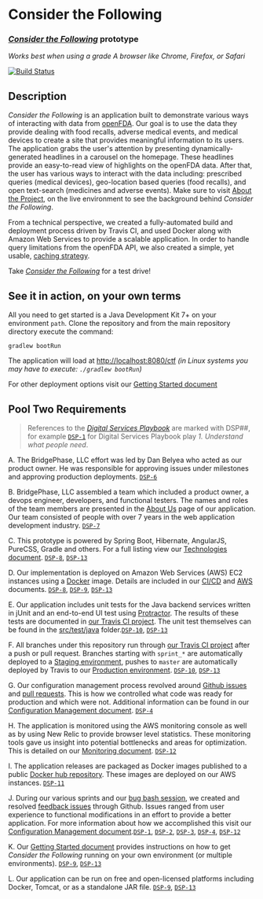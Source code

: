 # Consider the Following
### _[Consider the Following](http://considerbridgephase.com)_ prototype
_Works best when using a grade A browser like Chrome, Firefox, or Safari_

[![Build Status](https://travis-ci.org/BridgePhase/ctf.svg?branch=master)](https://travis-ci.org/BridgePhase/ctf)

## Description

_Consider the Following_ is an application built to demonstrate various ways of interacting with data from [openFDA](https://open.fda.gov). Our goal is to use the data they provide dealing with food recalls, adverse medical events, and medical devices to create a site that provides meaningful information to its users. The application grabs the user's attention by presenting dynamically-generated headlines in a carousel on the homepage. These headlines provide an easy-to-read view of highlights on the openFDA data. After that, the user has various ways to interact with the data including: prescribed queries (medical devices), geo-location based queries (food recalls), and open text-search (medicines and adverse events). Make sure to visit [About the Project](http://considerbridgephase.com/ctf/#/about), on the live environment to see the background behind _Consider the Following_.

From a technical perspective, we created a fully-automated build and deployment process driven by Travis CI, and used Docker along with Amazon Web Services to provide a scalable application. In order to handle query limitations from the openFDA API, we also created a simple, yet usable, [caching strategy](documentation/Caching.md).

Take _[Consider the Following](http://considerbridgephase.com)_ for a test drive!

## See it in action, on your own terms

All you need to get started is a Java Development Kit 7+ on your environment `path`. Clone the repository and from the main repository directory execute the command:

`gradlew bootRun`

The application will load at [http://localhost:8080/ctf](http://localhost:8080/ctf)
<em>(in Linux systems you may have to execute: `./gradlew bootRun`)</em>

For other deployment options visit our [Getting Started document](documentation/GettingStarted.md) 

## Pool Two Requirements

> References to the [_Digital Services Playbook_](https://playbook.cio.gov/) are marked with DSP##, for example [`DSP-1`](https://playbook.cio.gov/#play1) for Digital Services Playbook play _1. Understand what people need_.

A. The BridgePhase, LLC effort was led by Dan Belyea who acted as our product owner. He was responsible for approving issues under milestones and approving production deployments. [`DSP-6`](https://playbook.cio.gov/#play6)
  
B. BridgePhase, LLC assembled a team which included a product owner, a devops engineer, developers, and functional testers. The names and roles of the team members are presented in the [About Us](http://considerbridgephase.com/ctf/#/aboutus) page of our application. Our team consisted of people with over 7 years in the web application development industry. [`DSP-7`](https://playbook.cio.gov/#play7) 

C. This prototype is powered by Spring Boot, Hibernate, AngularJS, PureCSS, Gradle and others. For a full listing view our [Technologies document](documentation/Technologies.md). [`DSP-8`](https://playbook.cio.gov/#play8), [`DSP-13`](https://playbook.cio.gov/#play13)

D. Our implementation is deployed on Amazon Web Services (AWS) EC2 instances using a [Docker](https://www.docker.com) image. Details are included
in our [CI/CD](documentation/CI-CD.md) and [AWS](documentation/aws.md) documents. [`DSP-8`](https://playbook.cio.gov/#play8), [`DSP-9`](https://playbook.cio.gov/#play9), [`DSP-13`](https://playbook.cio.gov/#play13)

E. Our application includes unit tests for the Java backend services written in jUnit and an end-to-end UI test using [Protractor](https://angular.github.io/protractor). The results of these tests are documented in [our Travis CI project](https://travis-ci.org/BridgePhase/ctf). The unit test themselves can be found in the [src/test/java](https://github.com/BridgePhase/ctf/blob/master/src/test/java) folder.[`DSP-10`](https://playbook.cio.gov/#play10), [`DSP-13`](https://playbook.cio.gov/#play13)

F. All branches under this repository run through [our Travis CI project](https://travis-ci.org/BridgePhase/ctf) after a push or pull request. Branches starting with `sprint_*` are automatically deployed to a [Staging environment](http://ec2-54-209-151-190.compute-1.amazonaws.com:8080), pushes to `master` are automatically deployed by Travis to our [Production environment](http://considerbridgephase.com). [`DSP-10`](https://playbook.cio.gov/#play10), [`DSP-13`](https://playbook.cio.gov/#play13)

G. Our configuration management process revolved around [Github issues](https://github.com/BridgePhase/ctf/issues?utf8=✓&q=is%3Aissue+is%3Aclosed) and [pull requests](https://github.com/BridgePhase/ctf/pulls?utf8=✓&q=is%3Aclosed). This is how we controlled what code was ready for production and which were not. Additional information can be found in our [Configuration Management document](documentation/ConfigurationManagement.md). [`DSP-4`](https://playbook.cio.gov/#play4)

H. The application is monitored using the AWS monitoring console as well as by using New Relic to provide browser level statistics. These monitoring tools gave us insight into potential bottlenecks and areas for optimization. This is detailed on our [Monitoring document](documentation/Monitoring.md). [`DSP-12`](https://playbook.cio.gov/#play12)

I. The application releases are packaged as Docker images published to a public [Docker hub repository](https://registry.hub.docker.com/u/jramirez/bridgephase/tags/manage/#). These images are deployed on our AWS instances. [`DSP-11`](https://playbook.cio.gov/#play11)

J. During our various sprints and our [bug bash session](http://considerbridgephase.com/ctf/#/about), we created and resolved [feedback issues](https://github.com/BridgePhase/ctf/issues?utf8=✓&q=is%3Aissue+label%3Afeedback+) through Github. Issues ranged from user experience to functional modifications in an effort to provide a better application. For more information about how we accomplished this visit our [Configuration Management document](documentation/ConfigurationManagement.md).[`DSP-1`](https://playbook.cio.gov/#play1), [`DSP-2`](https://playbook.cio.gov/#play2), [`DSP-3`](https://playbook.cio.gov/#play3), [`DSP-4`](https://playbook.cio.gov/#play4), [`DSP-12`](https://playbook.cio.gov/#play12)

K. Our [Getting Started document](documentation/GettingStarted.md) provides instructions on how to get _Consider the Following_ running on your own environment (or multiple environments). [`DSP-9`](https://playbook.cio.gov/#play9), [`DSP-13`](https://playbook.cio.gov/#play13)

L. Our application can be run on free and open-licensed platforms including Docker, Tomcat, or as a standalone JAR file. [`DSP-9`](https://playbook.cio.gov/#play9), [`DSP-13`](https://playbook.cio.gov/#play13)

